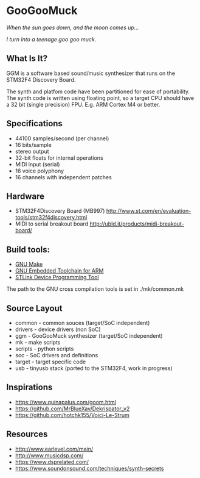 # GooGooMuck
*When the sun goes down, and the moon comes up...*

*I turn into a teenage goo goo muck.*

## What Is It?

GGM is a software based sound/music synthesizer that runs on the STM32F4 Discovery Board.

The synth and platfom code have been partitioned for ease of portability.
The synth code is written using floating point, so a target CPU should
have a 32 bit (single precision) FPU. E.g. ARM Cortex M4 or better.

## Specifications
 * 44100 samples/second (per channel)
 * 16 bits/sample 
 * stereo output
 * 32-bit floats for internal operations
 * MIDI input (serial)
 * 16 voice polyphony
 * 16 channels with independent patches
 
## Hardware
  * STM32F4Discovery Board (MB997) http://www.st.com/en/evaluation-tools/stm32f4discovery.html
  * MIDI to serial breakout board http://ubld.it/products/midi-breakout-board/

## Build tools:
* [GNU Make](https://www.gnu.org/software/make/)
* [GNU Embedded Toolchain for ARM](https://developer.arm.com/open-source/gnu-toolchain/gnu-rm/downloads)
* [STLink Device Programming Tool](https://github.com/texane/stlink)

The path to the GNU cross compilation tools is set in ./mk/common.mk

## Source Layout
 * common - common souces (target/SoC independent)
 * drivers - device drivers (non SoC)
 * ggm - GooGooMuck synthesizer (target/SoC independent)
 * mk - make scripts
 * scripts - python scripts 
 * soc - SoC drivers and definitions
 * target - target specific code
 * usb - tinyusb stack (ported to the STM32F4, work in progress)

## Inspirations
* https://www.quinapalus.com/goom.html
* https://github.com/MrBlueXav/Dekrispator_v2
* https://github.com/hotchk155/Voici-Le-Strum

## Resources
* http://www.earlevel.com/main/
* http://www.musicdsp.com/
* https://www.dsprelated.com/
* https://www.soundonsound.com/techniques/synth-secrets
